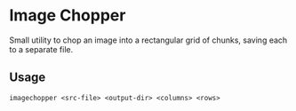 # Image Chopper
Small utility to chop an image into a rectangular grid of chunks, saving each to a separate file.

## Usage
```
imagechopper <src-file> <output-dir> <columns> <rows>
```
